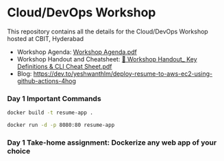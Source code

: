 # Cloud/DevOps Workshop
This repository contains all the details for the Cloud/DevOps Workshop hosted at CBIT, Hyderabad

* Workshop Agenda: [Workshop Agenda.pdf](https://github.com/user-attachments/files/19759729/Workshop.Agenda.pdf)
* Workshop Handout and Cheatsheet: [📘 Workshop Handout_ Key Definitions & CLI Cheat Sheet.pdf](https://github.com/user-attachments/files/19759737/Workshop.Handout_.Key.Definitions.CLI.Cheat.Sheet.pdf)
* Blog: https://dev.to/yeshwanthlm/deploy-resume-to-aws-ec2-using-github-actions-4hog

### Day 1 Important Commands

```sh
docker build -t resume-app .
```

```sh
docker run -d -p 8080:80 resume-app
```

### Day 1 Take-home assignment: Dockerize any web app of your choice


